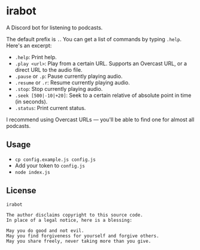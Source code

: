 # irabot

A Discord bot for listening to podcasts.

The default prefix is `.`. You can get a list of commands by typing `.help`. Here's an excerpt:

* `.help`: Print help.
* `.play <url>`: Play from a certain URL. Supports an Overcast URL, or a direct URL to the audio file.
* `.pause` or `.p`: Pause currently playing audio.
* `.resume` or `.r`: Resume currently playing audio.
* `.stop`: Stop currently playing audio.
* `.seek [500|-10|+20]`: Seek to a certain relative of absolute point in time (in seconds).
* `.status`: Print current status.

I recommend using Overcast URLs — you'll be able to find one for almost all podcasts.

## Usage

* `cp config.example.js config.js`
* Add your token to `config.js`
* `node index.js`


## License

```
irabot

The author disclaims copyright to this source code.
In place of a legal notice, here is a blessing:

May you do good and not evil.
May you find forgiveness for yourself and forgive others.
May you share freely, never taking more than you give.
```
